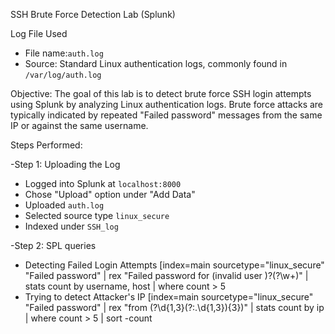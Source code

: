 SSH Brute Force Detection Lab (Splunk)

Log File Used
+ File name:`auth.log`
+ Source: Standard Linux authentication logs, commonly found in `/var/log/auth.log`

Objective: The goal of this lab is to detect brute force SSH login attempts using Splunk by analyzing Linux authentication logs. Brute force attacks are typically indicated by repeated "Failed password" messages from the same IP or against the same username.

Steps Performed:

-Step 1: Uploading the Log
 + Logged into Splunk at `localhost:8000`
 + Chose "Upload" option under "Add Data"
 + Uploaded `auth.log`
 + Selected source type `linux_secure`
 + Indexed under `SSH_log`

-Step 2: SPL queries
  + Detecting Failed Login Attempts [index=main sourcetype="linux_secure" "Failed password" | rex "Failed password for (invalid user )?(?<username>\w+)" | stats count by username, host | where count > 5
  + Trying to detect Attacker's IP [index=main sourcetype="linux_secure" "Failed password" | rex "from (?<ip>\d{1,3}(?:\.\d{1,3}){3})" | stats count by ip | where count > 5 | sort -count
